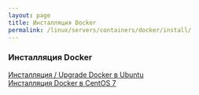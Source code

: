 ```yaml
---
layout: page
title: Инсталляция Docker
permalink: /linux/servers/containers/docker/install/
---
```


### Инсталляция Docker

[Инсталляция / Upgrade Docker в Ubuntu](/linux/servers/containers/docker/install/ubuntu/)  
[Инсталляция Docker в CentOS 7](/linux/servers/containers/docker/install/centos/7/)  
